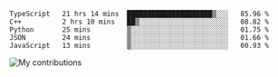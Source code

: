 <!--START_SECTION:waka-->
```text
TypeScript   21 hrs 14 mins  █████████████████████▒░░░   85.96 % 
C++          2 hrs 10 mins   ██▒░░░░░░░░░░░░░░░░░░░░░░   08.82 % 
Python       25 mins         ▒░░░░░░░░░░░░░░░░░░░░░░░░   01.75 % 
JSON         24 mins         ▒░░░░░░░░░░░░░░░░░░░░░░░░   01.66 % 
JavaScript   13 mins         ▒░░░░░░░░░░░░░░░░░░░░░░░░   00.93 % 
```
<!--END_SECTION:waka-->
<img src="https://github-readme-streak-stats.herokuapp.com/?user=pahas&theme=white" alt="My contributions" />

